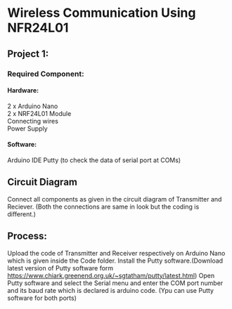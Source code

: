 # Wireless Communication Using NFR24L01

## Project 1:

### Required Component:
  
  #### Hardware:
  2 x Arduino Nano\
  2 x NRF24L01 Module\
  Connecting wires\
  Power Supply
  
  #### Software:
  Arduino IDE
  Putty (to check the data of serial port at COMs)

## Circuit Diagram
Connect all components as given in the circuit diagram of Transmitter and Reciever. (Both the connections are same in look but the coding is different.)

## Process:
Upload the code of Transmitter and Receiver respectively on Arduino Nano which is given inside the Code folder.
Install the Putty software.(Download latest version of Putty software form https://www.chiark.greenend.org.uk/~sgtatham/putty/latest.html)
Open Putty software and select the Serial menu and enter the COM port number and its baud rate which is declared is arduino code. (Ypu can use Putty software for both ports)
